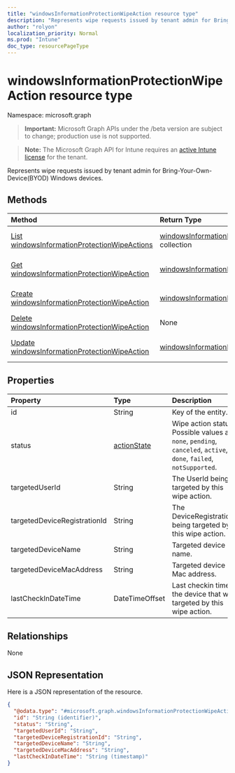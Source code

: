 ```yaml
---
title: "windowsInformationProtectionWipeAction resource type"
description: "Represents wipe requests issued by tenant admin for Bring-Your-Own-Device(BYOD) Windows devices."
author: "rolyon"
localization_priority: Normal
ms.prod: "Intune"
doc_type: resourcePageType
---
```


# windowsInformationProtectionWipeAction resource type

Namespace: microsoft.graph

> **Important:** Microsoft Graph APIs under the /beta version are subject to change; production use is not supported.

> **Note:** The Microsoft Graph API for Intune requires an [active Intune license](https://go.microsoft.com/fwlink/?linkid=839381) for the tenant.

Represents wipe requests issued by tenant admin for Bring-Your-Own-Device(BYOD) Windows devices.

## Methods
|Method|Return Type|Description|
|:---|:---|:---|
|[List windowsInformationProtectionWipeActions](../api/intune-mam-windowsinformationprotectionwipeaction-list.md)|[windowsInformationProtectionWipeAction](../resources/intune-mam-windowsinformationprotectionwipeaction.md) collection|List properties and relationships of the [windowsInformationProtectionWipeAction](../resources/intune-mam-windowsinformationprotectionwipeaction.md) objects.|
|[Get windowsInformationProtectionWipeAction](../api/intune-mam-windowsinformationprotectionwipeaction-get.md)|[windowsInformationProtectionWipeAction](../resources/intune-mam-windowsinformationprotectionwipeaction.md)|Read properties and relationships of the [windowsInformationProtectionWipeAction](../resources/intune-mam-windowsinformationprotectionwipeaction.md) object.|
|[Create windowsInformationProtectionWipeAction](../api/intune-mam-windowsinformationprotectionwipeaction-create.md)|[windowsInformationProtectionWipeAction](../resources/intune-mam-windowsinformationprotectionwipeaction.md)|Create a new [windowsInformationProtectionWipeAction](../resources/intune-mam-windowsinformationprotectionwipeaction.md) object.|
|[Delete windowsInformationProtectionWipeAction](../api/intune-mam-windowsinformationprotectionwipeaction-delete.md)|None|Deletes a [windowsInformationProtectionWipeAction](../resources/intune-mam-windowsinformationprotectionwipeaction.md).|
|[Update windowsInformationProtectionWipeAction](../api/intune-mam-windowsinformationprotectionwipeaction-update.md)|[windowsInformationProtectionWipeAction](../resources/intune-mam-windowsinformationprotectionwipeaction.md)|Update the properties of a [windowsInformationProtectionWipeAction](../resources/intune-mam-windowsinformationprotectionwipeaction.md) object.|

## Properties
|Property|Type|Description|
|:---|:---|:---|
|id|String|Key of the entity.|
|status|[actionState](../resources/intune-shared-actionstate.md)|Wipe action status. Possible values are: `none`, `pending`, `canceled`, `active`, `done`, `failed`, `notSupported`.|
|targetedUserId|String|The UserId being targeted by this wipe action.|
|targetedDeviceRegistrationId|String|The DeviceRegistrationId being targeted by this wipe action.|
|targetedDeviceName|String|Targeted device name.|
|targetedDeviceMacAddress|String|Targeted device Mac address.|
|lastCheckInDateTime|DateTimeOffset|Last checkin time of the device that was targeted by this wipe action.|

## Relationships
None

## JSON Representation
Here is a JSON representation of the resource.
<!-- {
  "blockType": "resource",
  "keyProperty": "id",
  "@odata.type": "microsoft.graph.windowsInformationProtectionWipeAction"
}
-->
``` json
{
  "@odata.type": "#microsoft.graph.windowsInformationProtectionWipeAction",
  "id": "String (identifier)",
  "status": "String",
  "targetedUserId": "String",
  "targetedDeviceRegistrationId": "String",
  "targetedDeviceName": "String",
  "targetedDeviceMacAddress": "String",
  "lastCheckInDateTime": "String (timestamp)"
}
```



